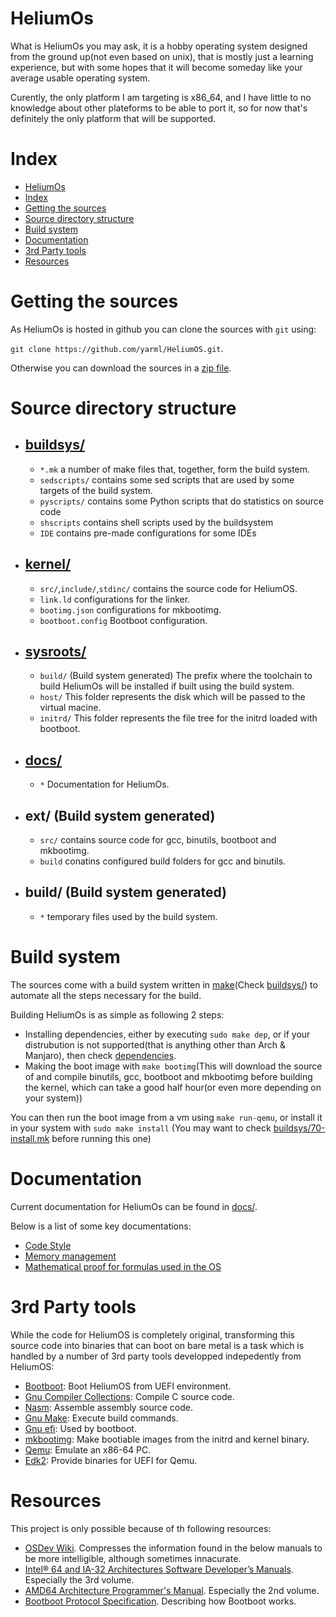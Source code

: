 # HeliumOs
What is HeliumOs you may ask, it is a hobby operating system designed from
the ground up(not even based on unix), that is mostly just a learning
experience, but with some hopes that it will become
someday like your average usable operating system.

Curently, the only platform I am targeting is x86_64, and I have little to no
knowledge about other plateforms to be able to port it, so for now that's
definitely the only platform that will be supported.

# Index
- [HeliumOs](#heliumos)
- [Index](#index)
- [Getting the sources](#getting-the-sources)
- [Source directory structure](#source-directory-structure)
- [Build system](#build-system)
- [Documentation](#documentation)
- [3rd Party tools](#3rd-party-tools)
- [Resources](#resources)

# Getting the sources
As HeliumOs is hosted in github you can clone the sources with `git` using:

`git clone https://github.com/yarml/HeliumOS.git`.

Otherwise you can download the sources in a [zip file].


# Source directory structure
* ## [buildsys/]
  * `*.mk` a number of make files that, together, form the build system.
  * `sedscripts/` contains some sed scripts that are used by some targets of
 the build system.
  * `pyscripts/` contains some Python scripts that do statistics on source code
  * `shscripts` contains shell scripts used by the buildsystem
  * `IDE` contains pre-made configurations for some IDEs

* ## [kernel/]
  * `src/`,`include/`,`stdinc/` contains the source code for HeliumOS.
  * `link.ld` configurations for the linker.
  * `bootimg.json` configurations for mkbootimg.
  * `bootboot.config` Bootboot configuration.

* ## [sysroots/]
  * `build/` (Build system generated) The prefix where the toolchain to build
    HeliumOs will be installed if built using the build system.
  * `host/` This folder represents the disk which will be passed to the
  virtual macine.
  * `initrd/` This folder represents the file tree for the initrd
  loaded with bootboot.

* ## [docs/]
  * `*` Documentation for HeliumOs.

* ## ext/ (Build system generated)
  * `src/` contains source code for gcc, binutils, bootboot and mkbootimg.
  * `build` conatins configured build folders for gcc and binutils.

* ## build/ (Build system generated)
  * `*` temporary files used by the build system.

# Build system
The sources come with a build system written in [make](Check [buildsys/])
to automate all the steps necessary for the build.

Building HeliumOs is as simple as following 2 steps:
* Installing dependencies, either by executing `sudo make dep`, or if your
distrubution is not supported(that is anything other than Arch & Manjaro),
then check [dependencies].
* Making the boot image with `make bootimg`(This will download the source of
and compile binutils, gcc, bootboot and mkbootimg before building the kernel,
which can take a good half hour(or even more depending on your system))

You can then run the boot image from a vm using `make run-qemu`, or install
it in your system with `sudo make install`
(You may want to check [buildsys/70-install.mk] before running this one)

# Documentation
Current documentation for HeliumOs can be found in [docs/].

Below is a list of some key documentations:
* [Code Style]
* [Memory management]
* [Mathematical proof for formulas used in the OS]

# 3rd Party tools
While the code for HeliumOS is completely original, transforming this source
code into binaries that can boot on bare metal is a task which is handled by a
number of 3rd party tools developped indepedently from HeliumOS:

* [Bootboot]: Boot HeliumOS from UEFI environment.
* [Gnu Compiler Collections]: Compile C source code.
* [Nasm]: Assemble assembly source code.
* [Gnu Make]: Execute build commands.
* [Gnu efi]: Used by bootboot.
* [mkbootimg]: Make bootiable images from the initrd and kernel binary.
* [Qemu]: Emulate an x86-64 PC.
* [Edk2]: Provide binaries for UEFI for Qemu.

# Resources
This project is only possible because of th following resources:

* [OSDev Wiki]. Compresses the information found in the below manuals to be more
  intelligible, although sometimes innacurate.
* [Intel® 64 and IA-32 Architectures Software Developer’s Manuals]. Especially
  the 3rd volume.
* [AMD64 Architecture Programmer's Manual]. Especially the 2nd volume.
* [Bootboot Protocol Specification]. Describing how Bootboot works.

<!-- Raw links  -->
[buildsys/]: buildsys/
[kernel/]: kernel/
[sysroots/]: sysroots/
[docs/]: docs/
[buildsys/70-install.mk]: buildsys/70-install.mk

<!-- Named links  -->
[dependencies]: docs/Dependencies.md
[Code Style]: docs/Code-Style.md
[Memory management]: docs/Memory.md
[Mathematical proof for formulas used in the OS]: docs/Math.md

<!-- External links  -->
[make]: https://en.wikipedia.org/wiki/Make_(software)
[zip file]: https://github.com/YavaCoco/HeliumOS/archive/refs/heads/master.zip
[OSDev Wiki]: https://wiki.osdev.org/Expanded_Main_Page
[Intel® 64 and IA-32 Architectures Software Developer’s Manuals]: https://www.intel.com/content/www/us/en/developer/articles/technical/intel-sdm.html
[AMD64 Architecture Programmer's Manual]: https://www.amd.com/en/support/tech-docs/amd64-architecture-programmers-manual-volumes-1-5
[Bootboot Protocol Specification]: https://gitlab.com/bztsrc/bootboot/-/raw/master/bootboot_spec_1st_ed.pdf
[Bootboot]: https://gitlab.com/bztsrc/bootboot
[Gnu Compiler Collections]: https://gcc.gnu.org/
[Nasm]: https://www.nasm.us/
[Gnu Make]: https://www.gnu.org/software/make/
[Gnu efi]: https://sourceforge.net/projects/gnu-efi/
[mkbootimg]: https://gitlab.com/bztsrc/bootboot/-/tree/master/mkbootimg
[Qemu]: https://www.qemu.org/
[Edk2]: https://github.com/tianocore/edk2